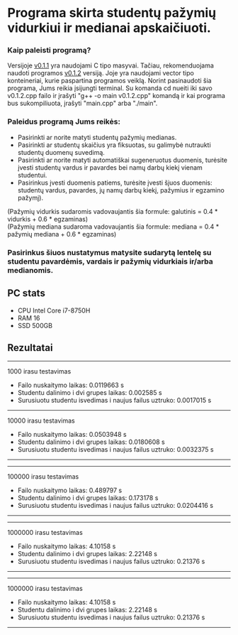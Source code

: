 ```

```

# Programa skirta studentų pažymių vidurkiui ir medianai apskaičiuoti.

### Kaip paleisti programą?<br>
Versijoje [v0.1.1](https://github.com/domastyd/Pazymys/blob/v0.1/v0.1.1.cpp) yra naudojami C tipo masyvai. Tačiau, rekomenduojama naudoti programos [v0.1.2](https://github.com/domastyd/Pazymys/blob/v0.1/v0.1.2.cpp) versiją. Joje yra naudojami vector tipo konteineriai, kurie paspartina programos veiklą. 
Norint pasinaudoti šia programa, Jums reikia įsijungti terminal. Su komanda cd nueiti iki savo v0.1.2.cpp failo ir įrašyti "g++ -o main v0.1.2.cpp" komandą ir kai programa bus sukompiliuota, įrašyti "main.cpp" arba "./main".

### Paleidus programą Jums reikės:<br>
- Pasirinkti ar norite matyti studentų pažymių medianas.
- Pasirinkti ar studentų skaičius yra fiksuotas, su galimybė nutraukti studentų duomenų suvedimą.
- Pasirinkti ar norite matyti automatiškai sugeneruotus duomenis, turėsite įvesti studentų vardus ir pavardes bei namų darbų kiekį vienam studentui.
- Pasirinkus įvesti duomenis patiems, turėsite įvesti šįuos duomenis: studentų vardus, pavardes, jų namų darbų kiekį, pažymius ir egzamino pažymį).

(Pažymių vidurkis sudaromis vadovaujantis šia formule: galutinis = 0.4 * vidurkis + 0.6 * egzaminas)<br>
(Pažymių mediana sudaroma vadovaujantis šia formule: mediana = 0.4 * pažymių mediana + 0.6 * egzaminas)<br>

### Pasirinkus šiuos nustatymus matysite sudarytą lentelę su studentu pavardėmis, vardais ir pažymių vidurkiais ir/arba medianomis.

## PC stats
- CPU Intel Core i7-8750H
- RAM 16
- SSD 500GB

## Rezultatai
-------------------------
1000 irasu testavimas
- Failo nuskaitymo laikas: 0.0119663 s
- Studentu dalinimo i dvi grupes laikas: 0.002585 s
- Surusiuotu studentu isvedimas i naujus failus uztruko: 0.0017015 s
-------------------------
10000 irasu testavimas
- Failo nuskaitymo laikas: 0.0503948 s
- Studentu dalinimo i dvi grupes laikas: 0.0180608 s
- Surusiuotu studentu isvedimas i naujus failus uztruko: 0.0032375 s
-------------------------
-------------------------
100000 irasu testavimas
- Failo nuskaitymo laikas: 0.489797 s
- Studentu dalinimo i dvi grupes laikas: 0.173178 s
- Surusiuotu studentu isvedimas i naujus failus uztruko: 0.0204416 s
-------------------------
-------------------------
1000000 irasu testavimas
- Failo nuskaitymo laikas: 4.10158 s
- Studentu dalinimo i dvi grupes laikas: 2.22148 s
- Surusiuotu studentu isvedimas i naujus failus uztruko: 0.21376 s
-------------------------
-------------------------
1000000 irasu testavimas
- Failo nuskaitymo laikas: 4.10158 s
- Studentu dalinimo i dvi grupes laikas: 2.22148 s
- Surusiuotu studentu isvedimas i naujus failus uztruko: 0.21376 s
-------------------------

